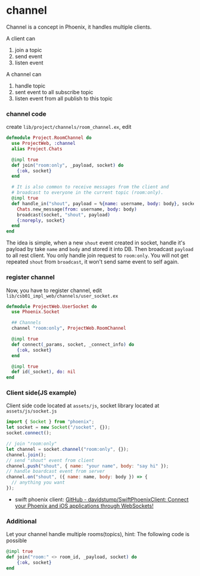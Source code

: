 # channel

Channel is a concept in Phoenix, it handles multiple clients.

A client can

1. join a topic
2. send event
3. listen event

A channel can

1. handle topic
2. sent event to all subscribe topic
3. listen event from all publish to this topic

### channel code

create `lib/project/channels/room_channel.ex`, edit

```elixir
defmodule Project.RoomChannel do
  use ProjectWeb, :channel
  alias Project.Chats

  @impl true
  def join("room:only", _payload, socket) do
    {:ok, socket}
  end

  # It is also common to receive messages from the client and
  # broadcast to everyone in the current topic (room:only).
  @impl true
  def handle_in("shout", payload = %{name: username, body: body}, socket) do
    Chats.new_message(from: username, body: body)
    broadcast(socket, "shout", payload)
    {:noreply, socket}
  end
end
```

The idea is simple, when a new `shout` event created in socket, handle it's payload by take `name` and `body` and stored it into DB. Then broadcast `payload` to all rest client. You only handle join request to `room:only`. You will not get repeated `shout` from `broadcast`, it won't send same event to self again.

### register channel

Now, you have to register channel, edit `lib/csb01_impl_web/channels/user_socket.ex`

```elixir
defmodule ProjectWeb.UserSocket do
  use Phoenix.Socket

  ## Channels
  channel "room:only", ProjectWeb.RoomChannel

  @impl true
  def connect(_params, socket, _connect_info) do
    {:ok, socket}
  end

  @impl true
  def id(_socket), do: nil
end
```

### Client side(JS example)

Client side code located at `assets/js`, socket library located at `assets/js/socket.js`

```javascript
import { Socket } from "phoenix";
let socket = new Socket("/socket", {});
socket.connect();

// join "room:only"
let channel = socket.channel("room:only", {});
channel.join();
// send "shout" event from client
channel.push("shout", { name: "your name", body: "say hi" });
// handle boardcast event from server
channel.on("shout", ({ name: name, body: body }) => {
  // anything you want
});
```

- swift phoenix client: [GitHub - davidstump/SwiftPhoenixClient: Connect your Phoenix and iOS applications through WebSockets!](https://github.com/davidstump/SwiftPhoenixClient)

### Additional

Let your channel handle multiple rooms(topics), hint: The following code is possible

```elixir
@impl true
def join("room:" <> room_id, _payload, socket) do
    {:ok, socket}
end
```

